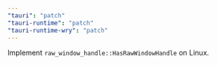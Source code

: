 ```yaml
---
"tauri": "patch"
"tauri-runtime": "patch"
"tauri-runtime-wry": "patch"
---
```


Implement `raw_window_handle::HasRawWindowHandle` on Linux.
